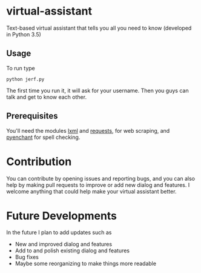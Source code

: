 # virtual-assistant
Text-based virtual assistant that tells you all you need to know (developed in Python 3.5)

## Usage
To run type

    python jerf.py

The first time you run it, it will ask for your username. Then you guys can talk and get to know each other.

## Prerequisites
You'll need the modules [lxml](http://lxml.de/installation.html) and [requests](http://docs.python-requests.org/en/master/user/install/), for web scraping, and [pyenchant](http://pythonhosted.org/pyenchant/tutorial.html#installing-pyenchant) for spell checking.

# Contribution
You can contribute by opening issues and reporting bugs, and you can also help by making pull requests to improve or add new dialog and features. I welcome anything that could help make your virtual assistant better.

# Future Developments
In the future I plan to add updates such as
 - New and improved dialog and features
 - Add to and polish existing dialog and features
 - Bug fixes
 - Maybe some reorganizing to make things more readable
